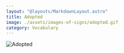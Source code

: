 ```yaml
---
layout: "@layouts/MarkdownLayout.astro"
title: Adopted
image: ./assets/images-of-signs/adopted.gif
category: Vocabulary
---
```


![Adopted](@signs/adopted.gif)
